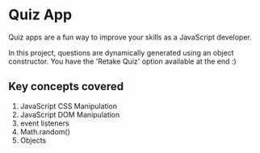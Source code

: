 # Quiz App

Quiz apps are a fun way to improve your skills as a JavaScript developer.

In this project, questions are dynamically generated using an object constructor. You have the 'Retake Quiz' option available at the end :)

## Key concepts covered
1. JavaScript CSS Manipulation
2. JavaScript DOM Manipulation
3. event listeners
4. Math.random()
5. Objects